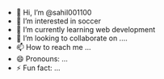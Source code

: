 - 👋 Hi, I’m @sahil001100
- 👀 I’m interested in soccer 
- 🌱 I’m currently learning web development
- 💞️ I’m looking to collaborate on ....
- 📫 How to reach me ...
- 😄 Pronouns: ...
- ⚡ Fun fact: ...

<!---
sahil001100/sahil001100 is a ✨ special ✨ repository because its `README.md` (this file) appears on your GitHub profile.
You can click the Preview link to take a look at your changes.
--->
